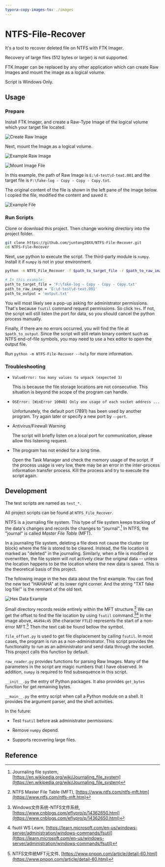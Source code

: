 ```yaml
---
typora-copy-images-to: ./images
---
```


# NTFS-File-Recover

It's a tool to recover deleted file on NTFS with FTK Imager.

Recovery of large files (512 bytes or larger) is not supported.

FTK Imager can be replaced by any other application which can create Raw Images and mount the image as a logical volume.

Script is Windows Only.

## Usage

### Prepare

Install FTK Imager, and create a Raw-Type Image of the logical volume which your target file located.

![Create Raw Image](./images/CreateRawImage.png)

Next, mount the Image as a logical volume.

![Example Raw Image](./images/ExampleRawImage.png)

![Mount Image File](./images/MountImageFile.png)

In this example, the path of Raw Image is `E:\d-test\d-teat.001` and the target file is `F:\fake-log - Copy - Copy - Copy.txt`.

The original content of the file is shown in the left pane of the image below. I copied the file, modified the content and saved it.

![Example File](./images/ExampleFile.png)

### Run Scripts

Clone or download this project. Then change working directory into the project folder.

```bash
git clone https://github.com/juntong20XX/NTFS-File-Recover.git
cd NTFS-File-Recover
```

Next, use python to execute the script. The third-party module is `numpy`. Install it if `numpy` is not in your environment.

```bash
python -m NTFS_File_Recover -f $path_to_target_file -r $path_to_raw_image -o $path_to_output

# In this example:
path_to_target_file = 'F:\fake-log - Copy - Copy - Copy.txt'
path_to_raw_image = 'E:\d-test\d-teat.001'
path_to_output = 'output.txt'
```

You will most likely see a pop-up asking for administrator permissions. That's because `fsutil` command request permissions. So click `Yes`. If not, the script will still listen the port for data, so you should cancel the python process manually.

Finally, if there are no errors occurred, you will find the file at `$path_to_output`. Since the script will still retain binary content such as NTFS end-of-file symbols, you may need to use a hex editor to open the output file.

Run `python -m NTFS-File-Recover --help` for more information.

### Troubleshooting

- `ValueError: too many values to unpack (expected 3)`

  This is because the file storage locations are not consecutive. This situation is beyond the scope of the program can handle.

- `OSError: [WinError 10048] Only one usage of each socket address ...`

  Unfortunately, the default port (7891) has been used by another program. Try again later or specify  a new port by `--port`.

- Antivirus/Firewall Warning

  The script will briefly listen on a local port for communication, please allow this listening request.

- The program has not ended for a long time.

  Open the Task Manager and check the memory usage of the script. If the process usage is very low, there may be an error in the inter-process information transfer process. Kill the process and try to execute the script again.

## Development

The test scripts are named as `test_*`.

All project scripts can be found at `NTFS_File_Recover`.

NTFS is a journaling file system. This type of file system keeps tracking of the data's changes and records the changes to "journal".[^1] In NTFS, the "journal" is called *Master File Table* (MFT).

In a journaling file system, deleting a file does not cause the cluster (or block) where the file is stored to be cleared. Instead, the file location is marked as "deleted" in the journaling. Similarly, when a file is modified or overwritten, the file system will not actively clear the original data -- unless the location happens to be the location where the new data is saved. This is the theoretical basis of this project.

The following image in the hex data about the first example. You can find the new text "HAHAHA" at its lower right corner. And the string "TXT fake log file!" is the remnant of the old text.

![Hex Data Example](./images/HexDataExample.png)

Small directory records reside entirely within the MFT structure.[^2] We can get the offset to find the file location by using `fsutil` command.[^3][^4] In the image above, `46494c45` (the character `FTLE`) represents the start of a non-error MFT.[^5] Then the text cab be found bellow the symbol.

`file_offset.py` is used to get file displacement by calling `fsutil`. In most cases, the program is run as a non-administrator. This script provides the functionality to run as an administrator and send data through the socket. This project calls this function by default.

`raw_reader.py` provides functions for parsing Raw Images. Many of the parameters in the script are magic numbers that I have observed. In addition, `numpy` is required to find subsequence in this script.

`__init__.py` the entry of Python packages. It also provides `get_bytes` function for get remaining bytes.

`__main__.py` the entry script when call a Python module on a shell. It provides the argument parser, and the shell activities.

In the future:

- Test `fsutil` before ask administrator permissions.
- Remove `numpy` depend.

- Supports recovering large files.

## Reference

[^1]: Journaling file system, [https://en.wikipedia.org/wiki/Journaling_file_system](https://en.wikipedia.org/wiki/Journaling_file_system)
[^2]: NTFS Master File Table (MFT), [https://www.ntfs.com/ntfs-mft.htm](https://www.ntfs.com/ntfs-mft.htm)
[^3]:  Windows文件系统-NTFS文件系统, [https://www.cnblogs.com/eflypro/p/14362650.html](https://www.cnblogs.com/eflypro/p/14362650.html)
[^4]: fsutil WS Learn, [https://learn.microsoft.com/en-us/windows-server/administration/windows-commands/fsutil](https://learn.microsoft.com/en-us/windows-server/administration/windows-commands/fsutil)
[^5]: NTFS文件统MFT元文件, [https://www.pnpon.com/article/detail-60.html](https://www.pnpon.com/article/detail-60.html)
